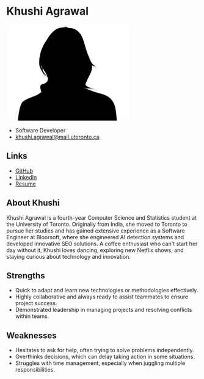 # Khushi Agrawal

![Khushi Agrawal Profile](./generic_woman.jpg)

- Software Developer
- khushi.agrawal@mail.utoronto.ca

## Links

- [GitHub](#https://github.com/khushiagl)
- [LinkedIn](#https://www.linkedin.com/in/khushi-agrawal-98816a231/)
- [Resume](#https://drive.google.com/file/d/18FpLT4kfgGqaAFIVDBFbVl_BGnW9hXi4/view?usp=drive_link)

## About Khushi

Khushi Agrawal is a fourth-year Computer Science and Statistics student at the University of Toronto. Originally from India, she moved to Toronto to pursue her studies and has gained extensive experience as a Software Engineer at Bloorsoft, where she engineered AI detection systems and developed innovative SEO solutions. A coffee enthusiast who can't start her day without it, Khushi loves dancing, exploring new Netflix shows, and staying curious about technology and innovation.

## Strengths

- Quick to adapt and learn new technologies or methodologies effectively.
- Highly collaborative and always ready to assist teammates to ensure project success.
- Demonstrated leadership in managing projects and resolving conflicts within teams.

## Weaknesses

- Hesitates to ask for help, often trying to solve problems independently.
- Overthinks decisions, which can delay taking action in some situations.
- Struggles with time management, especially when juggling multiple responsibilities.
